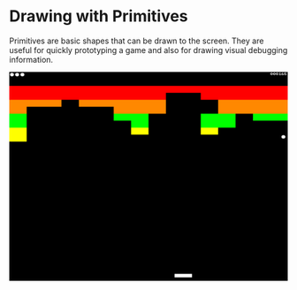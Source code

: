 # Drawing with Primitives

Primitives are basic shapes that can be drawn to the screen.  They are
useful for quickly prototyping a game and also for drawing visual
debugging information.

![Primitive Drawing](fig4.png)
